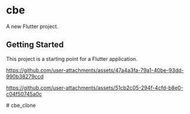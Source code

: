 # cbe
A new Flutter project.

## Getting Started

This project is a starting point for a Flutter application.



https://github.com/user-attachments/assets/47a4a3fa-79a1-40be-93dd-990b38279ccd




https://github.com/user-attachments/assets/51cb2c05-294f-4cfd-b8e0-c04f50745a0c


#   c b e _ c l o n e 
 
 

